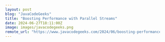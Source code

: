 ```yaml
---
layout: post
blog: "JavaCodeGeeks"
title: "Boosting Performance with Parallel Streams"
date: 2024-06-27T18:11:00Z
image: images/javacodegeeks.png
remote_url: "https://www.javacodegeeks.com/2024/06/boosting-performance-with-parallel-streams.html"
---
```

